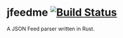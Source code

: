 # jfeedme [![Build Status](https://travis-ci.org/bradykieffer/jfeedme.svg?branch=master)](https://travis-ci.org/bradykieffer/jfeedme)
A JSON Feed parser written in Rust.
